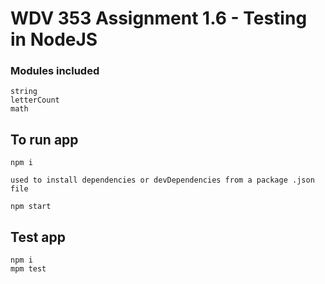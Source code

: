 # WDV 353 Assignment 1.6 - Testing in NodeJS

### Modules included
``` shell
string 
letterCount
math
```
## To run app

``` shell
npm i

used to install dependencies or devDependencies from a package .json file
```

``` shell
npm start
``` 

## Test app
``` shell
npm i
mpm test

